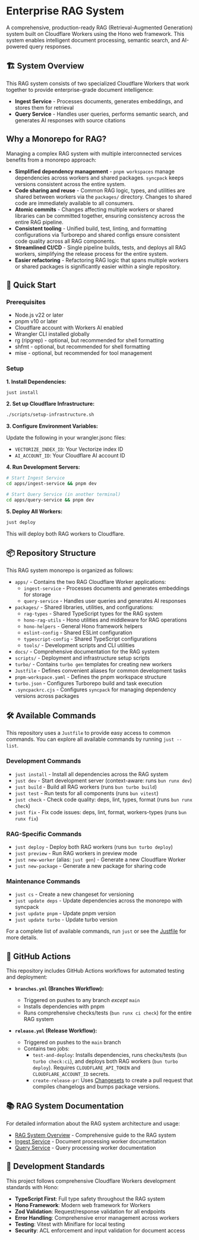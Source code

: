 # Enterprise RAG System

A comprehensive, production-ready RAG (Retrieval-Augmented Generation) system built on Cloudflare Workers using the Hono web framework. This system enables intelligent document processing, semantic search, and AI-powered query responses.

## 🏗️ System Overview

This RAG system consists of two specialized Cloudflare Workers that work together to provide enterprise-grade document intelligence:

- **Ingest Service** - Processes documents, generates embeddings, and stores them for retrieval
- **Query Service** - Handles user queries, performs semantic search, and generates AI responses with source citations

## Why a Monorepo for RAG?

Managing a complex RAG system with multiple interconnected services benefits from a monorepo approach:

- **Simplified dependency management** - `pnpm workspaces` manage dependencies across workers and shared packages. `syncpack` keeps versions consistent across the entire system.
- **Code sharing and reuse** - Common RAG logic, types, and utilities are shared between workers via the `packages/` directory. Changes to shared code are immediately available to all consumers.
- **Atomic commits** - Changes affecting multiple workers or shared libraries can be committed together, ensuring consistency across the entire RAG pipeline.
- **Consistent tooling** - Unified build, test, linting, and formatting configurations via Turborepo and shared configs ensure consistent code quality across all RAG components.
- **Streamlined CI/CD** - Single pipeline builds, tests, and deploys all RAG workers, simplifying the release process for the entire system.
- **Easier refactoring** - Refactoring RAG logic that spans multiple workers or shared packages is significantly easier within a single repository.

## 🚀 Quick Start

### Prerequisites

- Node.js v22 or later
- pnpm v10 or later
- Cloudflare account with Workers AI enabled
- Wrangler CLI installed globally
- rg (ripgrep) - optional, but recommended for shell formatting
- shfmt - optional, but recommended for shell formatting
- mise - optional, but recommended for tool management

### Setup

**1. Install Dependencies:**

```bash
just install
```

**2. Set up Cloudflare Infrastructure:**

```bash
./scripts/setup-infrastructure.sh
```

**3. Configure Environment Variables:**

Update the following in your wrangler.jsonc files:

- `VECTORIZE_INDEX_ID`: Your Vectorize index ID
- `AI_ACCOUNT_ID`: Your Cloudflare AI account ID

**4. Run Development Servers:**

```bash
# Start Ingest Service
cd apps/ingest-service && pnpm dev

# Start Query Service (in another terminal)
cd apps/query-service && pnpm dev
```

**5. Deploy All Workers:**

```bash
just deploy
```

This will deploy both RAG workers to Cloudflare.

## 📦 Repository Structure

This RAG system monorepo is organized as follows:

- `apps/` - Contains the two RAG Cloudflare Worker applications:
  - `ingest-service` - Processes documents and generates embeddings for storage
  - `query-service` - Handles user queries and generates AI responses
- `packages/` - Shared libraries, utilities, and configurations:
  - `rag-types` - Shared TypeScript types for the RAG system
  - `hono-rag-utils` - Hono utilities and middleware for RAG operations
  - `hono-helpers` - General Hono framework helpers
  - `eslint-config` - Shared ESLint configuration
  - `typescript-config` - Shared TypeScript configurations
  - `tools/` - Development scripts and CLI utilities
- `docs/` - Comprehensive documentation for the RAG system
- `scripts/` - Deployment and infrastructure setup scripts
- `turbo/` - Contains `turbo gen` templates for creating new workers
- `Justfile` - Defines convenient aliases for common development tasks
- `pnpm-workspace.yaml` - Defines the pnpm workspace structure
- `turbo.json` - Configures Turborepo build and task execution
- `.syncpackrc.cjs` - Configures `syncpack` for managing dependency versions across packages

## 🛠️ Available Commands

This repository uses a `Justfile` to provide easy access to common commands. You can explore all available commands by running `just --list`.

### Development Commands

- `just install` - Install all dependencies across the RAG system
- `just dev` - Start development server (context-aware: runs `bun runx dev`)
- `just build` - Build all RAG workers (runs `bun turbo build`)
- `just test` - Run tests for all components (runs `bun vitest`)
- `just check` - Check code quality: deps, lint, types, format (runs `bun runx check`)
- `just fix` - Fix code issues: deps, lint, format, workers-types (runs `bun runx fix`)

### RAG-Specific Commands

- `just deploy` - Deploy both RAG workers (runs `bun turbo deploy`)
- `just preview` - Run RAG workers in preview mode
- `just new-worker` (alias: `just gen`) - Generate a new Cloudflare Worker
- `just new-package` - Generate a new package for sharing code

### Maintenance Commands

- `just cs` - Create a new changeset for versioning
- `just update deps` - Update dependencies across the monorepo with syncpack
- `just update pnpm` - Update pnpm version
- `just update turbo` - Update turbo version

For a complete list of available commands, run `just` or see the [Justfile](./Justfile) for more details.

## 🔄 GitHub Actions

This repository includes GitHub Actions workflows for automated testing and deployment:

- **`branches.yml` (Branches Workflow):**
  - Triggered on pushes to any branch _except_ `main`
  - Installs dependencies with pnpm
  - Runs comprehensive checks/tests (`bun runx ci check`) for the entire RAG system

- **`release.yml` (Release Workflow):**
  - Triggered on pushes to the `main` branch
  - Contains two jobs:
    - `test-and-deploy`: Installs dependencies, runs checks/tests (`bun turbo check:ci`), and deploys both RAG workers (`bun turbo deploy`). Requires `CLOUDFLARE_API_TOKEN` and `CLOUDFLARE_ACCOUNT_ID` secrets.
    - `create-release-pr`: Uses [Changesets](https://github.com/changesets/changesets) to create a pull request that compiles changelogs and bumps package versions.

## 📚 RAG System Documentation

For detailed information about the RAG system architecture and usage:

- [RAG System Overview](./docs/README-RAG.md) - Comprehensive guide to the RAG system
- [Ingest Service](./apps/ingest-service/README.md) - Document processing worker documentation
- [Query Service](./apps/query-service/README.md) - Query processing worker documentation

## 🔧 Development Standards

This project follows comprehensive Cloudflare Workers development standards with Hono:

- **TypeScript First**: Full type safety throughout the RAG system
- **Hono Framework**: Modern web framework for Workers
- **Zod Validation**: Request/response validation for all endpoints
- **Error Handling**: Comprehensive error management across workers
- **Testing**: Vitest with Miniflare for local testing
- **Security**: ACL enforcement and input validation for document access
